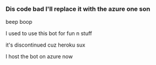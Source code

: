 ### Dis code bad I'll replace it with the azure one son

beep boop

I used to use this bot for fun n stuff

it's discontinued cuz heroku sux

I host the bot on azure now
